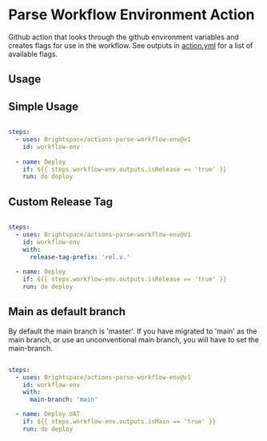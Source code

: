 # Parse Workflow Environment Action

Github action that looks through the github environment variables and creates flags for use in the workflow. See outputs in [action.yml](/action.yml) for a list of available flags.

## Usage

## Simple Usage

```yml

steps:
  - uses: Brightspace/actions-parse-workflow-env@v1
    id: workflow-env
  
  - name: Deploy
    if: ${{ steps.workflow-env.outputs.isRelease == 'true' }}
    run: do deploy

```

## Custom Release Tag

```yml

steps:
  - uses: Brightspace/actions-parse-workflow-env@v1
    id: workflow-env
    with:
      release-tag-prefix: 'rel.v.'
  
  - name: Deploy
    if: ${{ steps.workflow-env.outputs.isRelease == 'true' }}
    run: do deploy

```

## Main as default branch

By default the main branch is 'master'. If you have migrated to 'main' as the main branch, or use an unconventional main branch, you will have to set the main-branch.

```yml

steps:
  - uses: Brightspace/actions-parse-workflow-env@v1
    id: workflow-env
    with:
      main-branch: 'main'

  - name: Deploy UAT
    if: ${{ steps.workflow-env.outputs.isMain == 'true' }}
    run: do deploy

```